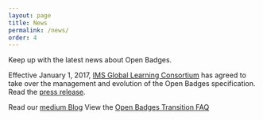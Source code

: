 ```yaml
---
layout: page
title: News
permalink: /news/
order: 4
---
```

Keep up with the latest news about Open Badges.

Effective January 1, 2017, [IMS Global Learning Consortium](https://www.imsglobal.org/) has agreed to take over the management and evolution of the Open Badges specification. Read the [press release](https://www.imsglobal.org/article/next-steps-accelerate-evolution-open-badges-standard).

Read our [medium Blog](http://medium.com/openbadges)
View the [Open Badges Transition FAQ](https://www.imsglobal.org/open-badges-transition-faq)







